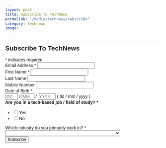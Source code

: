 ```yaml
---
layout: post
title: Subscribe To TechNews
permalink: "/media/technews/subscribe"
category: technews
image:
---
```


<!-- Begin Mailchimp Signup Form -->
<link href="//cdn-images.mailchimp.com/embedcode/classic-10_7.css" rel="stylesheet" type="text/css">
<style type="text/css">
	#mc_embed_signup{background:#fff; clear:left; font:14px Helvetica,Arial,sans-serif; }
	/* Add your own Mailchimp form style overrides in your site stylesheet or in this style block.
	   We recommend moving this block and the preceding CSS link to the HEAD of your HTML file. */
</style>
<div id="mc_embed_signup">
<form action="https://tech.us16.list-manage.com/subscribe/post?u=9326ff42459737140a6baa881&amp;id=fbcfbbf90e" method="post" id="mc-embedded-subscribe-form" name="mc-embedded-subscribe-form" class="validate" target="_blank" novalidate>
    <div id="mc_embed_signup_scroll">
	<h2>Subscribe To TechNews</h2>
<div class="indicates-required"><span class="asterisk">*</span> indicates required</div>
<div class="mc-field-group">
	<label for="mce-EMAIL">Email Address  <span class="asterisk">*</span>
</label>
	<input type="email" value="" name="EMAIL" class="required email" id="mce-EMAIL">
</div>
<div class="mc-field-group">
	<label for="mce-FNAME">First Name  <span class="asterisk">*</span>
</label>
	<input type="text" value="" name="FNAME" class="required" id="mce-FNAME">
</div>
<div class="mc-field-group">
	<label for="mce-LNAME">Last Name </label>
	<input type="text" value="" name="LNAME" class="" id="mce-LNAME">
</div>
<div class="mc-field-group size1of2">
	<label for="mce-PHONE">Mobile Number </label>
	<input type="text" name="PHONE" class="" value="" id="mce-PHONE">
</div>
<div class="mc-field-group size1of2">
	<label for="mce-DOB-month">Date of Birth  <span class="asterisk">*</span>
</label>
	<div class="datefield">
		<span class="subfield dayfield"><input class="datepart required" type="text" pattern="[0-9]*" value="" placeholder="DD" size="2" maxlength="2" name="DOB[day]" id="mce-DOB-day"></span> / 
        <span class="subfield monthfield"><input class="datepart required" type="text" pattern="[0-9]*" value="" placeholder="MM" size="2" maxlength="2" name="DOB[month]" id="mce-DOB-month"></span> / 
		<span class="subfield yearfield"><input class="datepart required" type="text" pattern="[0-9]*" value="" placeholder="YYYY" size="4" maxlength="4" name="DOB[year]" id="mce-DOB-year"></span>
        <span class="small-meta nowrap">( dd / mm / yyyy )</span>
	</div>
</div><div class="mc-field-group input-group">
    <strong>Are you in a tech-based job / field of study?  <span class="asterisk">*</span>
</strong>
    <ul><li><input type="radio" value="Yes" name="TECH" id="mce-TECH-0"><label for="mce-TECH-0">Yes</label></li>
<li><input type="radio" value="No" name="TECH" id="mce-TECH-1"><label for="mce-TECH-1">No</label></li>
</ul>
</div>
<div class="mc-field-group">
	<label for="mce-INDUSTRY">Which industry do you primarily work in?  <span class="asterisk">*</span>
</label>
	<select name="INDUSTRY" class="required" id="mce-INDUSTRY">
	<option value=""></option>
	<option value="Manufacturing - Energy &amp; Chemicals">Manufacturing - Energy &amp; Chemicals</option>
<option value="Manufacturing - Precision Engineering">Manufacturing - Precision Engineering</option>
<option value="Manufacturing - Marine &amp; Offshore">Manufacturing - Marine &amp; Offshore</option>
<option value="Manufacturing - Aerospace">Manufacturing - Aerospace</option>
<option value="Manufacturing - Electronics">Manufacturing - Electronics</option>
<option value="Built Environment - Construction &amp; Architecture">Built Environment - Construction &amp; Architecture</option>
<option value="Built Environment - Real Estate">Built Environment - Real Estate</option>
<option value="Built Environment - Cleaning">Built Environment - Cleaning</option>
<option value="Built Environment - Security">Built Environment - Security</option>
<option value="Trade &amp; Connectivity - Logistics">Trade &amp; Connectivity - Logistics</option>
<option value="Trade &amp; Connectivity - Transportation">Trade &amp; Connectivity - Transportation</option>
<option value="Trade &amp; Connectivity - Wholesale Trade">Trade &amp; Connectivity - Wholesale Trade</option>
<option value="Essential Services - Healthcare">Essential Services - Healthcare</option>
<option value="Essential Services - Education">Essential Services - Education</option>
<option value="Professional Services - Professional &amp; Consulting Services">Professional Services - Professional &amp; Consulting Services</option>
<option value="Professional Services - Financial Services">Professional Services - Financial Services</option>
<option value="Professional Services - Infocomm, Technology &amp; Media">Professional Services - Infocomm, Technology &amp; Media</option>
<option value="Lifestyle - Food &amp; Beverage">Lifestyle - Food &amp; Beverage</option>
<option value="Lifestyle - Retail">Lifestyle - Retail</option>
<option value="Lifestyle - Hotels &amp; Tourism">Lifestyle - Hotels &amp; Tourism</option>
<option value="Lifestyle - Food Manufacturing">Lifestyle - Food Manufacturing</option>
<option value="Other Industry">Other Industry</option>
<option value="Not Applicable">Not Applicable</option>

	</select>
</div>
	<div id="mce-responses" class="clear">
		<div class="response" id="mce-error-response" style="display:none"></div>
		<div class="response" id="mce-success-response" style="display:none"></div>
	</div>    <!-- real people should not fill this in and expect good things - do not remove this or risk form bot signups-->
    <div style="position: absolute; left: -5000px;" aria-hidden="true"><input type="text" name="b_9326ff42459737140a6baa881_fbcfbbf90e" tabindex="-1" value=""></div>
    <div class="clear"><input type="submit" value="Subscribe" name="subscribe" id="mc-embedded-subscribe" class="button"></div>
    </div>
</form>
</div>
<script type='text/javascript' src='//s3.amazonaws.com/downloads.mailchimp.com/js/mc-validate.js'></script><script type='text/javascript'>(function($) {window.fnames = new Array(); window.ftypes = new Array();fnames[0]='EMAIL';ftypes[0]='email';fnames[1]='FNAME';ftypes[1]='text';fnames[2]='LNAME';ftypes[2]='text';fnames[4]='PHONE';ftypes[4]='phone';fnames[3]='DOB';ftypes[3]='date';fnames[7]='TECH';ftypes[7]='radio';fnames[5]='INDUSTRY';ftypes[5]='dropdown';}(jQuery));var $mcj = jQuery.noConflict(true);</script>
<!--End mc_embed_signup-->
